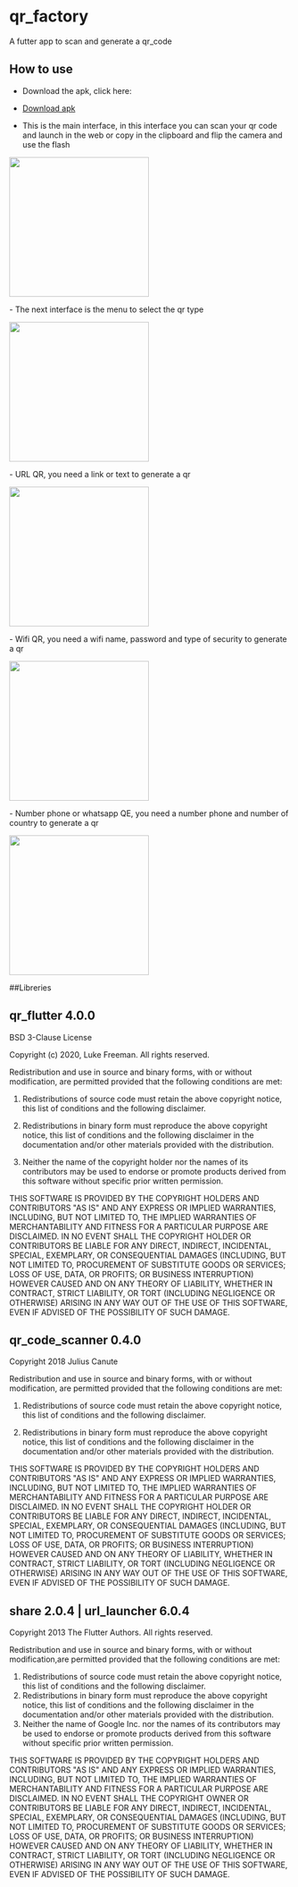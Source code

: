 # qr_factory

A futter app to scan and generate a qr_code

## How to use

- Download the apk, click here:
- <a href="https://github.com/PedroHigueraG/qr_factory/raw/main/assets/QRFactory.apk" download="QRFactory.apk">Download apk</a>


- This is the main interface, in this interface you can scan your qr code and launch in the web or copy in the clipboard and flip the camera and use the flash

<p>
  <img src="assets/1.png" width="250"/>
</p>
- The next interface is the menu to select the qr type
<p>
  <img src="assets/2.png" width="250"/>
</p>
- URL QR, you need a link or text to generate a qr 
<p>
  <img src="assets/3.png" width="250"/>
</p>
- Wifi QR, you need a wifi name, password and type of security to generate a qr 
<p>
  <img src="assets/4.png" width="250"/>
</p>
- Number phone or whatsapp QE, you need a number phone and number of country to generate a qr 
<p>
  <img src="assets/5.png" width="250"/>
</p>


##Libreries

## qr_flutter 4.0.0

BSD 3-Clause License

Copyright (c) 2020, Luke Freeman.
All rights reserved.

Redistribution and use in source and binary forms, with or without modification, are permitted provided that the following conditions are met:

1. Redistributions of source code must retain the above copyright notice, this list of conditions and the following disclaimer.

2. Redistributions in binary form must reproduce the above copyright notice, this list of conditions and the following disclaimer in the documentation and/or other materials provided with the distribution.

3. Neither the name of the copyright holder nor the names of its contributors may be used to endorse or promote products derived from this software without specific prior written permission.

THIS SOFTWARE IS PROVIDED BY THE COPYRIGHT HOLDERS AND CONTRIBUTORS "AS IS" AND ANY EXPRESS OR IMPLIED WARRANTIES, INCLUDING, BUT NOT LIMITED TO, THE IMPLIED WARRANTIES OF MERCHANTABILITY AND FITNESS FOR A PARTICULAR PURPOSE ARE DISCLAIMED. IN NO EVENT SHALL THE COPYRIGHT HOLDER OR CONTRIBUTORS BE LIABLE FOR ANY DIRECT, INDIRECT, INCIDENTAL, SPECIAL, EXEMPLARY, OR CONSEQUENTIAL DAMAGES (INCLUDING, BUT NOT LIMITED TO, PROCUREMENT OF SUBSTITUTE GOODS OR SERVICES; LOSS OF USE, DATA, OR PROFITS; OR BUSINESS INTERRUPTION) HOWEVER CAUSED AND ON ANY THEORY OF LIABILITY, WHETHER IN CONTRACT, STRICT LIABILITY, OR TORT (INCLUDING NEGLIGENCE OR OTHERWISE) ARISING IN ANY WAY OUT OF THE USE OF THIS SOFTWARE, EVEN IF ADVISED OF THE POSSIBILITY OF SUCH DAMAGE.

## qr_code_scanner 0.4.0

Copyright 2018 Julius Canute

Redistribution and use in source and binary forms, with or without modification, are permitted provided that the following conditions are met:

1. Redistributions of source code must retain the above copyright notice, this list of conditions and the following disclaimer.

2. Redistributions in binary form must reproduce the above copyright notice, this list of conditions and the following disclaimer in the documentation and/or other materials provided with the distribution.

THIS SOFTWARE IS PROVIDED BY THE COPYRIGHT HOLDERS AND CONTRIBUTORS "AS IS" AND ANY EXPRESS OR IMPLIED WARRANTIES, INCLUDING, BUT NOT LIMITED TO, THE IMPLIED WARRANTIES OF MERCHANTABILITY AND FITNESS FOR A PARTICULAR PURPOSE ARE DISCLAIMED. IN NO EVENT SHALL THE COPYRIGHT HOLDER OR CONTRIBUTORS BE LIABLE FOR ANY DIRECT, INDIRECT, INCIDENTAL, SPECIAL, EXEMPLARY, OR CONSEQUENTIAL DAMAGES (INCLUDING, BUT NOT LIMITED TO, PROCUREMENT OF SUBSTITUTE GOODS OR SERVICES; LOSS OF USE, DATA, OR PROFITS; OR BUSINESS INTERRUPTION) HOWEVER CAUSED AND ON ANY THEORY OF LIABILITY, WHETHER IN CONTRACT, STRICT LIABILITY, OR TORT (INCLUDING NEGLIGENCE OR OTHERWISE) ARISING IN ANY WAY OUT OF THE USE OF THIS SOFTWARE, EVEN IF ADVISED OF THE POSSIBILITY OF SUCH DAMAGE.

## share 2.0.4 | url_launcher 6.0.4

Copyright 2013 The Flutter Authors. All rights reserved.

Redistribution and use in source and binary forms, with or without modification,are permitted provided that the following conditions are met:

1. Redistributions of source code must retain the above copyright notice, this list of conditions and the following disclaimer.
2. Redistributions in binary form must reproduce the above copyright notice, this list of conditions and the following disclaimer in the documentation and/or other materials     provided with the distribution.
3. Neither the name of Google Inc. nor the names of its contributors may be used to endorse or promote products derived from this software without specific prior written permission.

THIS SOFTWARE IS PROVIDED BY THE COPYRIGHT HOLDERS AND CONTRIBUTORS "AS IS" AND ANY EXPRESS OR IMPLIED WARRANTIES, INCLUDING, BUT NOT LIMITED TO, THE IMPLIED WARRANTIES OF MERCHANTABILITY AND FITNESS FOR A PARTICULAR PURPOSE ARE DISCLAIMED. IN NO EVENT SHALL THE COPYRIGHT OWNER OR CONTRIBUTORS BE LIABLE FOR ANY DIRECT, INDIRECT, INCIDENTAL, SPECIAL, EXEMPLARY, OR CONSEQUENTIAL DAMAGES (INCLUDING, BUT NOT LIMITED TO, PROCUREMENT OF SUBSTITUTE GOODS OR SERVICES; LOSS OF USE, DATA, OR PROFITS; OR BUSINESS INTERRUPTION) HOWEVER CAUSED AND ON ANY THEORY OF LIABILITY, WHETHER IN CONTRACT, STRICT LIABILITY, OR TORT (INCLUDING NEGLIGENCE OR OTHERWISE) ARISING IN ANY WAY OUT OF THE USE OF THIS SOFTWARE, EVEN IF ADVISED OF THE POSSIBILITY OF SUCH DAMAGE.
